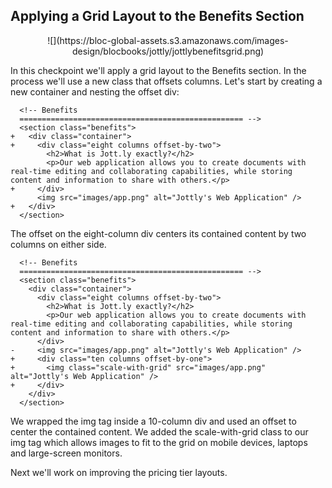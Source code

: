 ## Applying a Grid Layout to the Benefits Section

<center>![](https://bloc-global-assets.s3.amazonaws.com/images-design/blocbooks/jottly/jottlybenefitsgrid.png)</center>

In this checkpoint we'll apply a grid layout to the Benefits section. In the process we'll use a new class that offsets columns. Let's start by creating a new container and nesting the offset div:

```html(index.html)
  <!-- Benefits
  ================================================== -->
  <section class="benefits">
+   <div class="container">
+     <div class="eight columns offset-by-two">
        <h2>What is Jott.ly exactly?</h2>
        <p>Our web application allows you to create documents with real-time editing and collaborating capabilities, while storing content and information to share with others.</p>
+     </div>
      <img src="images/app.png" alt="Jottly's Web Application" />
+   </div>
  </section>
```

The offset on the eight-column div centers its contained content by two columns on either side.

```html(index.html)
  <!-- Benefits
  ================================================== -->
  <section class="benefits">
    <div class="container">
      <div class="eight columns offset-by-two">
        <h2>What is Jott.ly exactly?</h2>
        <p>Our web application allows you to create documents with real-time editing and collaborating capabilities, while storing content and information to share with others.</p>
      </div>
-     <img src="images/app.png" alt="Jottly's Web Application" />
+     <div class="ten columns offset-by-one">
+       <img class="scale-with-grid" src="images/app.png" alt="Jottly's Web Application" />
+     </div>
    </div>
  </section>
```

We wrapped the img tag inside a 10-column div and used an offset to center the contained content. We added the scale-with-grid class to our img tag which allows images to fit to the grid on mobile devices, laptops and large-screen monitors.

Next we'll work on improving the pricing tier layouts.
